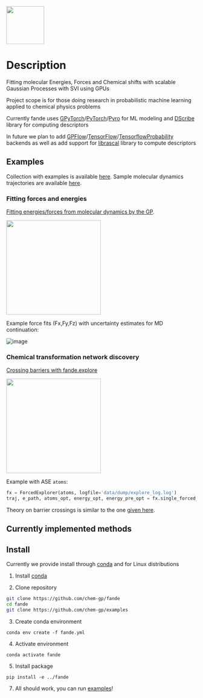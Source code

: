 <img src="https://user-images.githubusercontent.com/25351170/171819527-8718a6ae-db35-48f8-9364-9cc11cc0fb8b.png" width="100">


# Description
Fitting molecular Energies, Forces and Chemical shifts with scalable Gaussian Processes with SVI using GPUs

Project scope is for those doing research in probabilistic machine learning applied to chemical physics problems

Currently fande uses [GPyTorch](https://github.com/cornellius-gp/gpytorch)/[PyTorch](https://github.com/pytorch/pytorch)/[Pyro](https://github.com/pyro-ppl/pyro) for ML modeling and [DScribe](https://github.com/SINGROUP/dscribe) library for computing descriptors

In future we plan to add [GPFlow](https://github.com/GPflow/GPflow)/[TensorFlow](https://github.com/tensorflow/tensorflow)/[TensorflowProbability](https://github.com/tensorflow/probability) backends as well as add support for [librascal](https://github.com/lab-cosmo/librascal) library to compute descriptors


## Examples

Collection with examples is available [here](https://github.com/chem-gp/examples). Sample molecular dynamics trajectories are available [here](https://figshare.com/projects/fande-data/140660).

### Fitting forces and energies

[Fitting energies/forces from molecular dynamics by the GP](https://github.com/chem-gp/examples/blob/main/fande-examples/energy_forces_fit.ipynb).


<img src="https://user-images.githubusercontent.com/25351170/171815059-1ce8ad74-e7fd-4c89-b75b-6ebe4ec2ccdc.gif" width="250">

Example force fits (Fx,Fy,Fz) with uncertainty estimates for MD continuation:

![image](https://user-images.githubusercontent.com/25351170/171811297-7a9541c5-df9b-4ea6-87c6-79e1180bbe64.png)


### Chemical transformation network discovery

[Crossing barriers with fande.explore](https://github.com/chem-gp/examples/blob/main/fande-examples/fande_explore_crossing_barriers.ipynb)

<img src="https://user-images.githubusercontent.com/25351170/171550682-25ea416f-bc54-4373-9b31-1fdbc1f5381e.gif" width="250">

Example with ASE `atoms`:
```python
fx = ForcedExplorer(atoms, logfile='data/dump/explore_log.log')
traj, e_path, atoms_opt, energy_opt, energy_pre_opt = fx.single_forced_run(atoms, [[4] , [5] ], force=9.0 )
```

Theory on barrier crossings is similar to the one [given here](https://arxiv.org/pdf/2202.13011.pdf).

## Currently implemented methods

<!-- | Method  | Availability |
| ------------- | ------------- |
| method... | 0  |
| Content Cell  | Content Cell  | -->


## Install

Currently we provide install through [conda]() and for Linux distributions

1. Install [conda](https://docs.conda.io/projects/conda/en/latest/user-guide/install/linux.html)

2. Clone repository 
``` bash
git clone https://github.com/chem-gp/fande
cd fande
git clone https://github.com/chem-gp/examples
```
3. Create conda environment
```
conda env create -f fande.yml
```
4. Activate environment
```
conda activate fande
```
5. Install package
```
pip install -e ../fande
```
7. All should work, you can run [examples]([https://github.com/chem-gp/examples](https://github.com/chem-gp/examples/tree/main/fande-examples))!


